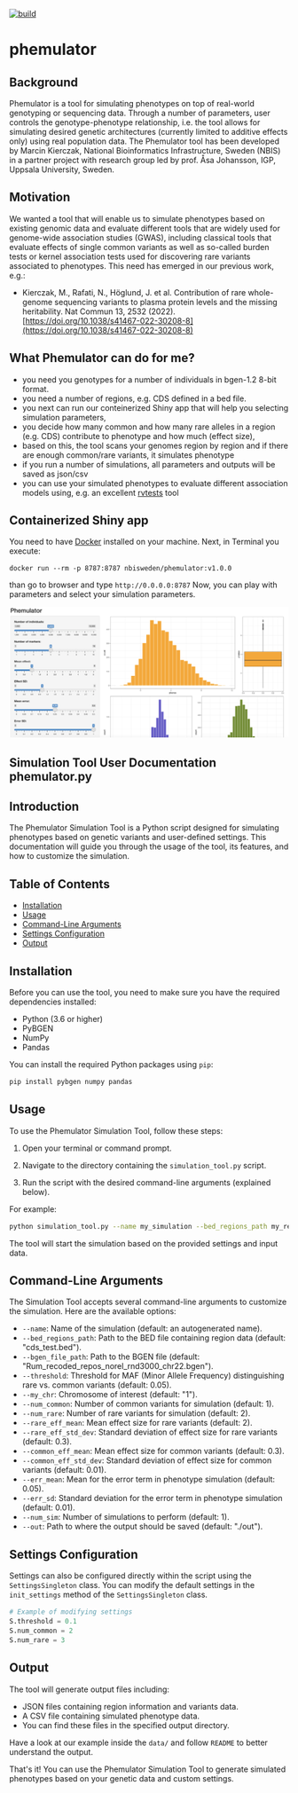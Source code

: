[![build](https://github.com/NBISweden/phemulator/actions/workflows/main.yml/badge.svg)](https://github.com/NBISweden/phemulator/actions/workflows/main.yml)

# phemulator

## Background
Phemulator is a tool for simulating phenotypes on top of real-world genotyping or sequencing data.
Through a number of parameters, user controls the genotype-phenotype relationship, i.e. the tool allows for simulating desired
genetic architectures (currently limited to additive effects only) using real population data. 
The Phemulator tool has been developed by Marcin Kierczak, National Bioinformatics Infrastructure, Sweden (NBIS) in a 
partner project with research group led by prof. Åsa Johansson, IGP, Uppsala University, Sweden.

## Motivation
We wanted a tool that will enable us to simulate phenotypes based on existing genomic data and evaluate different tools that are widely
used for genome-wide association studies (GWAS), including classical tools that evaluate effects of single common variants as well as so-called
burden tests or kernel association tests used for discovering rare variants associated to phenotypes. This need has emerged in our previous 
work, e.g.:

* Kierczak, M., Rafati, N., Höglund, J. et al. Contribution of rare whole-genome sequencing variants to plasma protein levels and the missing heritability. Nat Commun 13, 2532 (2022). [https://doi.org/10.1038/s41467-022-30208-8](https://doi.org/10.1038/s41467-022-30208-8)

## What Phemulator can do for me?
* you need you genotypes for a number of individuals in bgen-1.2 8-bit format.
* you need a number of regions, e.g. CDS defined in a bed file.
* you next can run our conteinerized Shiny app that will help you selecting simulation parameters,
* you decide how many common and how many rare alleles in a region (e.g. CDS) contribute to phenotype and how much (effect size),
* based on this, the tool scans your genomes region by region and if there are enough common/rare variants, it simulates phenotype
* if you run a number of simulations, all parameters and outputs will be saved as json/csv
* you can use your simulated phenotypes to evaluate different association models using, e.g. an excellent [rvtests](http://zhanxw.github.io/rvtests/#input-files) tool


## Containerized Shiny app

You need to have [Docker](https://docker.com) installed on your machine. Next, in Terminal you execute: 
```
docker run --rm -p 8787:8787 nbisweden/phemulator:v1.0.0
```

than go to browser and type `http://0.0.0.0:8787` 
Now, you can play with parameters and select your simulation parameters.

![](assets/phemulator.png?raw=true)

## Simulation Tool User Documentation phemulator.py

## Introduction

The Phemulator Simulation Tool is a Python script designed for simulating phenotypes based on genetic variants and user-defined settings. This documentation will guide you through the usage of the tool, its features, and how to customize the simulation.

## Table of Contents

- [Installation](#installation)
- [Usage](#usage)
- [Command-Line Arguments](#command-line-arguments)
- [Settings Configuration](#settings-configuration)
- [Output](#output)

## Installation <a name="installation"></a>

Before you can use the tool, you need to make sure you have the required dependencies installed:

- Python (3.6 or higher)
- PyBGEN
- NumPy
- Pandas

You can install the required Python packages using `pip`:

```bash
pip install pybgen numpy pandas
```

## Usage <a name="usage"></a>

To use the Phemulator Simulation Tool, follow these steps:

1. Open your terminal or command prompt.

2. Navigate to the directory containing the `simulation_tool.py` script.

3. Run the script with the desired command-line arguments (explained below).

For example:

```bash
python simulation_tool.py --name my_simulation --bed_regions_path my_regions.bed --bgen_file_path my_data.bgen
```

The tool will start the simulation based on the provided settings and input data.

## Command-Line Arguments <a name="command-line-arguments"></a>

The Simulation Tool accepts several command-line arguments to customize the simulation. Here are the available options:

- `--name`: Name of the simulation (default: an autogenerated name).
- `--bed_regions_path`: Path to the BED file containing region data (default: "cds_test.bed").
- `--bgen_file_path`: Path to the BGEN file (default: "Rum_recoded_repos_norel_rnd3000_chr22.bgen").
- `--threshold`: Threshold for MAF (Minor Allele Frequency) distinguishing rare vs. common variants (default: 0.05).
- `--my_chr`: Chromosome of interest (default: "1").
- `--num_common`: Number of common variants for simulation (default: 1).
- `--num_rare`: Number of rare variants for simulation (default: 2).
- `--rare_eff_mean`: Mean effect size for rare variants (default: 2).
- `--rare_eff_std_dev`: Standard deviation of effect size for rare variants (default: 0.3).
- `--common_eff_mean`: Mean effect size for common variants (default: 0.3).
- `--common_eff_std_dev`: Standard deviation of effect size for common variants (default: 0.01).
- `--err_mean`: Mean for the error term in phenotype simulation (default: 0.05).
- `--err_sd`: Standard deviation for the error term in phenotype simulation (default: 0.01).
- `--num_sim`: Number of simulations to perform (default: 1).
- `--out`: Path to where the output should be saved (default: "./out").

## Settings Configuration <a name="settings-configuration"></a>

Settings can also be configured directly within the script using the `SettingsSingleton` class. You can modify the default settings in the `init_settings` method of the `SettingsSingleton` class.

```python
# Example of modifying settings
S.threshold = 0.1
S.num_common = 2
S.num_rare = 3
```

## Output <a name="output"></a>

The tool will generate output files including:

- JSON files containing region information and variants data.
- A CSV file containing simulated phenotype data.
- You can find these files in the specified output directory.

Have a look at our example inside the `data/` and follow `README` to better understand the output.

That's it! You can use the Phemulator Simulation Tool to generate simulated phenotypes based on your genetic data and custom settings.

